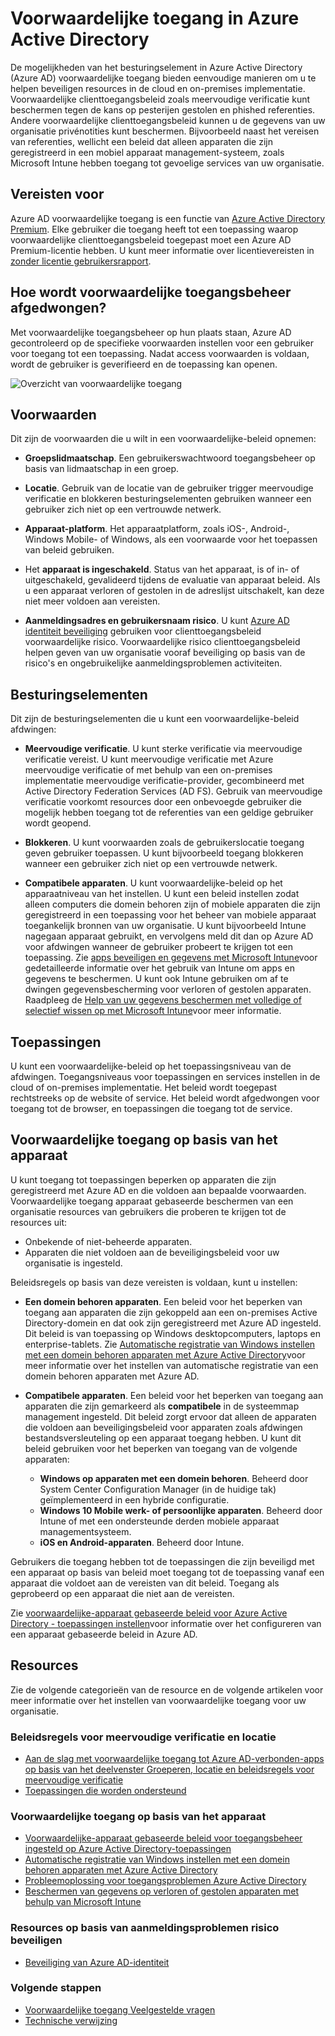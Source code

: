 <Properties
    pageTitle="Azure Active Directory voorwaardelijke toegang | Microsoft Azure"  
    description="Gebruik voorwaardelijke toegangsbeheer in Azure Active Directory wilt controleren op specifieke voorwaarden bij de verificatie voor toegang tot toepassingen."  
    services="active-directory"
    keywords="voorwaardelijke toegang tot de apps, voorwaardelijke toegang met Azure AD, beveiligde toegang tot bedrijfsresources, voorwaardelijke clienttoegangsbeleid"
    documentationCenter=""
    authors="markusvi"
    manager="femila"
    editor=""/>

<tags
    ms.service="active-directory"
    ms.devlang="na"
    ms.topic="article"
    ms.tgt_pltfrm="na"
    ms.workload="identity"
    ms.date="09/21/2016"
    ms.author="markvi"/>


# <a name="conditional-access-in-azure-active-directory"></a>Voorwaardelijke toegang in Azure Active Directory   

De mogelijkheden van het besturingselement in Azure Active Directory (Azure AD) voorwaardelijke toegang bieden eenvoudige manieren om u te helpen beveiligen resources in de cloud en on-premises implementatie. Voorwaardelijke clienttoegangsbeleid zoals meervoudige verificatie kunt beschermen tegen de kans op pesterijen gestolen en phished referenties. Andere voorwaardelijke clienttoegangsbeleid kunnen u de gegevens van uw organisatie privénotities kunt beschermen. Bijvoorbeeld naast het vereisen van referenties, wellicht een beleid dat alleen apparaten die zijn geregistreerd in een mobiel apparaat management-systeem, zoals Microsoft Intune hebben toegang tot gevoelige services van uw organisatie.


## <a name="prerequisites"></a>Vereisten voor

Azure AD voorwaardelijke toegang is een functie van [Azure Active Directory Premium](http://www.microsoft.com/identity). Elke gebruiker die toegang heeft tot een toepassing waarop voorwaardelijke clienttoegangsbeleid toegepast moet een Azure AD Premium-licentie hebben. U kunt meer informatie over licentievereisten in [zonder licentie gebruikersrapport](https://aka.ms/utc5ix).


## <a name="how-is-conditional-access-control-enforced"></a>Hoe wordt voorwaardelijke toegangsbeheer afgedwongen?  

Met voorwaardelijke toegangsbeheer op hun plaats staan, Azure AD gecontroleerd op de specifieke voorwaarden instellen voor een gebruiker voor toegang tot een toepassing. Nadat access voorwaarden is voldaan, wordt de gebruiker is geverifieerd en de toepassing kan openen.  

![Overzicht van voorwaardelijke toegang](./media/active-directory-conditional-access/conditionalaccess-overview.png)

## <a name="conditions"></a>Voorwaarden

Dit zijn de voorwaarden die u wilt in een voorwaardelijke-beleid opnemen:

- **Groepslidmaatschap**. Een gebruikerswachtwoord toegangsbeheer op basis van lidmaatschap in een groep.

- **Locatie**. Gebruik van de locatie van de gebruiker trigger meervoudige verificatie en blokkeren besturingselementen gebruiken wanneer een gebruiker zich niet op een vertrouwde netwerk.

- **Apparaat-platform**. Het apparaatplatform, zoals iOS-, Android-, Windows Mobile- of Windows, als een voorwaarde voor het toepassen van beleid gebruiken.

- Het **apparaat is ingeschakeld**. Status van het apparaat, is of in- of uitgeschakeld, gevalideerd tijdens de evaluatie van apparaat beleid. Als u een apparaat verloren of gestolen in de adreslijst uitschakelt, kan deze niet meer voldoen aan vereisten.

- **Aanmeldingsadres en gebruikersnaam risico**. U kunt [Azure AD identiteit beveiliging](active-directory-identityprotection.md) gebruiken voor clienttoegangsbeleid voorwaardelijke risico. Voorwaardelijke risico clienttoegangsbeleid helpen geven van uw organisatie vooraf beveiliging op basis van de risico's en ongebruikelijke aanmeldingsproblemen activiteiten.


## <a name="controls"></a>Besturingselementen

Dit zijn de besturingselementen die u kunt een voorwaardelijke-beleid afdwingen:

- **Meervoudige verificatie**. U kunt sterke verificatie via meervoudige verificatie vereist. U kunt meervoudige verificatie met Azure meervoudige verificatie of met behulp van een on-premises implementatie meervoudige verificatie-provider, gecombineerd met Active Directory Federation Services (AD FS). Gebruik van meervoudige verificatie voorkomt resources door een onbevoegde gebruiker die mogelijk hebben toegang tot de referenties van een geldige gebruiker wordt geopend.

- **Blokkeren**. U kunt voorwaarden zoals de gebruikerslocatie toegang geven gebruiker toepassen. U kunt bijvoorbeeld toegang blokkeren wanneer een gebruiker zich niet op een vertrouwde netwerk.

- **Compatibele apparaten**. U kunt voorwaardelijke-beleid op het apparaatniveau van het instellen. U kunt een beleid instellen zodat alleen computers die domein behoren zijn of mobiele apparaten die zijn geregistreerd in een toepassing voor het beheer van mobiele apparaat toegankelijk bronnen van uw organisatie. U kunt bijvoorbeeld Intune nagegaan apparaat gebruikt, en vervolgens meld dit dan op Azure AD voor afdwingen wanneer de gebruiker probeert te krijgen tot een toepassing. Zie [apps beveiligen en gegevens met Microsoft Intune](https://docs.microsoft.com/intune/deploy-use/protect-apps-and-data-with-microsoft-intune)voor gedetailleerde informatie over het gebruik van Intune om apps en gegevens te beschermen. U kunt ook Intune gebruiken om af te dwingen gegevensbescherming voor verloren of gestolen apparaten. Raadpleeg de [Help van uw gegevens beschermen met volledige of selectief wissen op met Microsoft Intune](https://docs.microsoft.com/intune/deploy-use/use-remote-wipe-to-help-protect-data-using-microsoft-intune)voor meer informatie.

## <a name="applications"></a>Toepassingen

U kunt een voorwaardelijke-beleid op het toepassingsniveau van de afdwingen. Toegangsniveaus voor toepassingen en services instellen in de cloud of on-premises implementatie. Het beleid wordt toegepast rechtstreeks op de website of service. Het beleid wordt afgedwongen voor toegang tot de browser, en toepassingen die toegang tot de service.


## <a name="device-based-conditional-access"></a>Voorwaardelijke toegang op basis van het apparaat

U kunt toegang tot toepassingen beperken op apparaten die zijn geregistreerd met Azure AD en die voldoen aan bepaalde voorwaarden. Voorwaardelijke toegang apparaat gebaseerde beschermen van een organisatie resources van gebruikers die proberen te krijgen tot de resources uit:

- Onbekende of niet-beheerde apparaten.
- Apparaten die niet voldoen aan de beveiligingsbeleid voor uw organisatie is ingesteld.

Beleidsregels op basis van deze vereisten is voldaan, kunt u instellen:

- **Een domein behoren apparaten**. Een beleid voor het beperken van toegang aan apparaten die zijn gekoppeld aan een on-premises Active Directory-domein en dat ook zijn geregistreerd met Azure AD ingesteld. Dit beleid is van toepassing op Windows desktopcomputers, laptops en enterprise-tablets.
Zie [Automatische registratie van Windows instellen met een domein behoren apparaten met Azure Active Directory](active-directory-conditional-access-automatic-device-registration-setup.md)voor meer informatie over het instellen van automatische registratie van een domein behoren apparaten met Azure AD.

- **Compatibele apparaten**. Een beleid voor het beperken van toegang aan apparaten die zijn gemarkeerd als **compatibele** in de systeemmap management ingesteld. Dit beleid zorgt ervoor dat alleen de apparaten die voldoen aan beveiligingsbeleid voor apparaten zoals afdwingen bestandsversleuteling op een apparaat toegang hebben. U kunt dit beleid gebruiken voor het beperken van toegang van de volgende apparaten:

    - **Windows op apparaten met een domein behoren**. Beheerd door System Center Configuration Manager (in de huidige tak) geïmplementeerd in een hybride configuratie.
    - **Windows 10 Mobile werk- of persoonlijke apparaten**. Beheerd door Intune of met een ondersteunde derden mobiele apparaat managementsysteem.
    - **iOS en Android-apparaten**. Beheerd door Intune.


Gebruikers die toegang hebben tot de toepassingen die zijn beveiligd met een apparaat op basis van beleid moet toegang tot de toepassing vanaf een apparaat die voldoet aan de vereisten van dit beleid. Toegang als geprobeerd op een apparaat die niet aan de vereisten.

Zie [voorwaardelijke-apparaat gebaseerde beleid voor Azure Active Directory - toepassingen instellen](active-directory-conditional-access-policy-connected-applications.md)voor informatie over het configureren van een apparaat gebaseerde beleid in Azure AD.

## <a name="resources"></a>Resources

Zie de volgende categorieën van de resource en de volgende artikelen voor meer informatie over het instellen van voorwaardelijke toegang voor uw organisatie.


### <a name="multi-factor-authentication-and-location-policies"></a>Beleidsregels voor meervoudige verificatie en locatie

- [Aan de slag met voorwaardelijke toegang tot Azure AD-verbonden-apps op basis van het deelvenster Groeperen, locatie en beleidsregels voor meervoudige verificatie](active-directory-conditional-access-azuread-connected-apps.md)
- [Toepassingen die worden ondersteund](active-directory-conditional-access-supported-apps.md)


### <a name="device-based-conditional-access"></a>Voorwaardelijke toegang op basis van het apparaat

- [Voorwaardelijke-apparaat gebaseerde beleid voor toegangsbeheer ingesteld op Azure Active Directory-toepassingen](active-directory-conditional-access-policy-connected-applications.md)
- [Automatische registratie van Windows instellen met een domein behoren apparaten met Azure Active Directory](active-directory-conditional-access-automatic-device-registration-setup.md)
- [Probleemoplossing voor toegangsproblemen Azure Active Directory](active-directory-conditional-access-device-remediation.md)
- [Beschermen van gegevens op verloren of gestolen apparaten met behulp van Microsoft Intune](https://docs.microsoft.com/intune/deploy-use/use-remote-wipe-to-help-protect-data-using-microsoft-intune)


### <a name="protect-resources-based-on-sign-in-risk"></a>Resources op basis van aanmeldingsproblemen risico beveiligen

-   [Beveiliging van Azure AD-identiteit](active-directory-identityprotection.md)

### <a name="next-steps"></a>Volgende stappen

- [Voorwaardelijke toegang Veelgestelde vragen](active-directory-conditional-faqs.md)
- [Technische verwijzing](active-directory-conditional-access-technical-reference.md)
